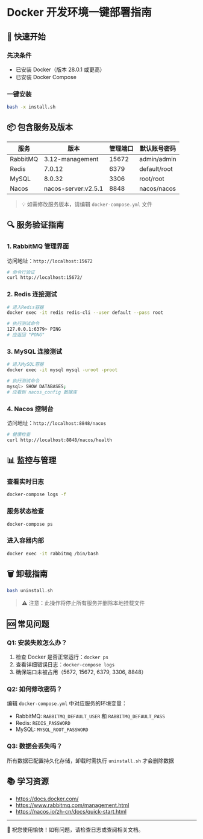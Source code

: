 # Docker 开发环境一键部署指南

## 🚀 快速开始

### 先决条件

- 已安装 Docker（版本 28.0.1 或更高）
- 已安装 Docker Compose

### 一键安装

```bash
bash -x install.sh
```

## 📦 包含服务及版本

| 服务       | 版本                  | 管理端口  | 默认账号密码       |
|----------|---------------------|-------|--------------|
| RabbitMQ | 3.12-management     | 15672 | admin/admin  |
| Redis    | 7.0.12              | 6379  | default/root |
| MySQL    | 8.0.32              | 3306  | root/root    |
| Nacos    | nacos-server:v2.5.1 | 8848  | nacos/nacos  |

> 💡 如需修改服务版本，请编辑 `docker-compose.yml` 文件

## 🔍 服务验证指南

### 1. RabbitMQ 管理界面

访问地址：`http://localhost:15672`

```bash
# 命令行验证
curl http://localhost:15672/
```

### 2. Redis 连接测试

```bash
# 进入Redis容器
docker exec -it redis redis-cli --user default --pass root

# 执行测试命令
127.0.0.1:6379> PING
# 应返回 "PONG"
```

### 3. MySQL 连接测试

```bash
# 进入MySQL容器
docker exec -it mysql mysql -uroot -proot

# 执行测试命令
mysql> SHOW DATABASES;
# 应看到 nacos_config 数据库
```

### 4. Nacos 控制台

访问地址：`http://localhost:8848/nacos`

```bash
# 健康检查
curl http://localhost:8848/nacos/health
```

## 📊 监控与管理

### 查看实时日志

```bash
docker-compose logs -f
```

### 服务状态检查

```bash
docker-compose ps
```

### 进入容器内部

```bash
docker exec -it rabbitmq /bin/bash
```

## 🗑️ 卸载指南

```bash
bash uninstall.sh
```

> ⚠️ 注意：此操作将停止所有服务并删除本地挂载文件

## 🆘 常见问题

### Q1: 安装失败怎么办？

1. 检查 Docker 是否正常运行：`docker ps`
2. 查看详细错误日志：`docker-compose logs`
3. 确保端口未被占用（5672, 15672, 6379, 3306, 8848）

### Q2: 如何修改密码？

编辑 `docker-compose.yml` 中对应服务的环境变量：

- RabbitMQ: `RABBITMQ_DEFAULT_USER` 和 `RABBITMQ_DEFAULT_PASS`
- Redis: `REDIS_PASSWORD`
- MySQL: `MYSQL_ROOT_PASSWORD`

### Q3: 数据会丢失吗？

所有数据已配置持久化存储，卸载时需执行 `uninstall.sh` 才会删除数据

## 📚 学习资源

- https://docs.docker.com/
- https://www.rabbitmq.com/management.html
- https://nacos.io/zh-cn/docs/quick-start.html

---

💖 祝您使用愉快！如有问题，请检查日志或查阅相关文档。